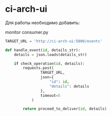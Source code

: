 # ci-arch-ui

Для работы необходимо добавить:

monitor consumer.py

```python
TARGET_URL = 'http://ci-arch-ui:5000/events'

def handle_event(id, details_str):
    details = json.loads(details_str)

    if check_operation(id, details):
        requests.post(
                TARGET_URL,
                json={
                    "id": id,
                    "details": details
                },
                timeout=5
            )

        return proceed_to_deliver(id, details)

```